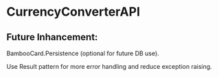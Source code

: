 # CurrencyConverterAPI

## Future Inhancement: 

BambooCard.Persistence (optional for future DB use).

Use Result pattern for more error handling and reduce exception raising.
